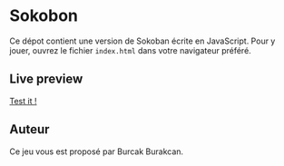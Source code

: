 # Sokobon

 Ce dépot contient une version de Sokoban écrite en JavaScript.
 Pour y jouer, ouvrez le fichier `index.html` dans votre navigateur préféré.

 ## Live preview
 [Test it !](https://sokoban-gilt.vercel.app/)

 ## Auteur

 Ce jeu vous est proposé par Burcak Burakcan.
